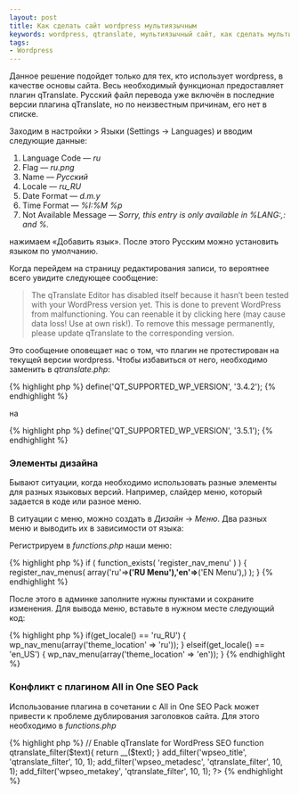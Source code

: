 ```yaml
---
layout: post
title: Как сделать сайт wordpress мультиязычным
keywords: wordpress, qtranslate, мультиязычный сайт, как сделать мультиязычный сайт, сайт wordpress на нескольких языках
tags:
- Wordpress
---
```


Данное решение подойдет только для тех, кто использует wordpress, в качестве основы сайта. Весь необходимый функционал предоставляет плагин qTranslate. Русский файл перевода уже включён в последние версии плагина qTranslate, но по неизвестным причинам, его нет в списке.

Заходим в настройки > Языки (Settings -> Languages) и вводим следующие данные:

1. Language Code — *ru*
2. Flag — *ru.png*
3. Name — *Русский*
4. Locale — *ru_RU*
5. Date Format — *d.m.y*
6. Time Format — *%I:%M %p*
7. Not Available Message — *Sorry, this entry is only available in %LANG:,: and %.*

нажимаем «Добавить язык». После этого Русским можно установить языком по умолчанию.

Когда перейдем на страницу редактирования записи, то вероятнее всего увидите следующее сообщение:

> The qTranslate Editor has disabled itself because it hasn’t been tested with your WordPress version yet. This is done to prevent WordPress from malfunctioning. You can reenable it by clicking here (may cause data loss! Use at own risk!). To remove this message permanently, please update qTranslate to the corresponding version.

Это сообщение оповещает нас о том, что плагин не протестирован на текущей версии wordpress. Чтобы избавиться от него, необходимо заменить в <i class="file">qtranslate.php</i>:


{% highlight php %}
define('QT_SUPPORTED_WP_VERSION', '3.4.2');
{% endhighlight %}

на

{% highlight php %}
define('QT_SUPPORTED_WP_VERSION', '3.5.1');
{% endhighlight %}

### Элементы дизайна

Бывают ситуации, когда необходимо использовать разные элементы для разных языковых версий. Например, слайдер меню, который задается в коде или разное меню.

В ситуации с меню, можно создать в *Дизайн* &rarr; *Меню*. Два разных меню и выводить их в зависимости от языка:

Регистрируем в *functions.php* наши меню:

{% highlight php %}
if ( function_exists( 'register_nav_menu' ) ) {
  register_nav_menus(
    array('ru'=>__('RU Menu'),'en'=>__('EN Menu'),)
  );
}
{% endhighlight %}

После этого в админке заполните нужны пунктами и сохраните изменения. Для вывода меню, вставьте в нужном месте следующий код:

{% highlight php %}
if(get_locale() == 'ru_RU') {
        wp_nav_menu(array('theme_location' => 'ru'));
    } elseif(get_locale() == 'en_US') {
        wp_nav_menu(array('theme_location' => 'en'));
    }
{% endhighlight %}

### Конфликт с плагином All in One SEO Pack

Использование плагина в сочетании с All in One SEO Pack может привести к проблеме дублирования заголовков сайта. Для этого необходимо в <i class="file">functions.php</i>

{% highlight php %}
// Enable qTranslate for WordPress SEO
	function qtranslate_filter($text){
		return __($text);
	}
	add_filter('wpseo_title', 'qtranslate_filter', 10, 1);
	add_filter('wpseo_metadesc', 'qtranslate_filter', 10, 1);
	add_filter('wpseo_metakey', 'qtranslate_filter', 10, 1);
?>
{% endhighlight %}





